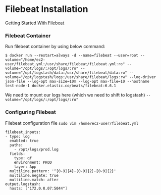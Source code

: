 # Filebeat Installation
[Getting Started With Filebeat](https://www.elastic.co/guide/en/beats/filebeat/current/filebeat-getting-started.html#filebeat-getting-started)



### Filebeat Container

Run filebeat container by using below command:

```console
$ docker run --restart=always -d --name=filebeat --user=root --volume="/home/ec2-user/filebeat.yml:/usr/share/filebeat/filebeat.yml:ro" --volume="/opt/logs/:/opt/logs/:ro" --volume="/opt/logstash/data:/usr/share/filebeat/data:rw" --volume="/opt/logstash/logs:/usr/share/filebeat/logs:rw" --log-driver json-file --log-opt max-size=10m --log-opt max-file=10 --hostname test-node-1 docker.elastic.co/beats/filebeat:6.6.1
```

We need to mount our logs here (which we need to shift to logstash) `--volume="/opt/logs/:/opt/logs/:ro"`

### Configuring Filebeat

Filebeat configuration file `sudo vim /home/ec2-user/filebeat.yml`

```console
filebeat.inputs:
- type: log
  enabled: true
  paths:
    - /opt/logs/prod.log
  fields:
    type: qf
    environment: PROD
    layer: App
  multiline.pattern: '^[0-9]{4}-[0-9]{2}-[0-9]{2}'
  multiline.negate: true
  multiline.match: after  
output.logstash:
  hosts: ["172.0.0.07:5044"]
```
